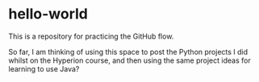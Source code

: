 # hello-world
This is a repository for practicing the GitHub flow. 

So far, I am thinking of using this space to post the Python projects I did whilst on the Hyperion course, and then using the same project ideas
for learning to use Java?
